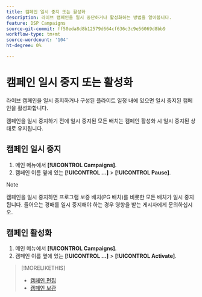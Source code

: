 ```yaml
---
title: 캠페인 일시 중지 또는 활성화
description: 라이브 캠페인을 일시 중단하거나 활성화하는 방법을 알아봅니다.
feature: DSP Campaigns
source-git-commit: ff50eda8d8b12579d664cf636c3c9e56069d8bb9
workflow-type: tm+mt
source-wordcount: '104'
ht-degree: 0%

---
```


# 캠페인 일시 중지 또는 활성화

라이브 캠페인을 일시 중지하거나 구성된 플라이트 일정 내에 있으면 일시 중지된 캠페인을 활성화합니다.

캠페인을 일시 중지하기 전에 일시 중지된 모든 배치는 캠페인 활성화 시 일시 중지된 상태로 유지됩니다.

## 캠페인 일시 중지

1. 메인 메뉴에서 **[!UICONTROL Campaigns]**.
1. 캠페인 이름 옆에 있는  **[!UICONTROL ...]** > **[!UICONTROL Pause]**.

>[!NOTE]
>
>캠페인을 일시 중지하면 프로그램 보증 배치(PG 배치)를 비롯한 모든 배치가 일시 중지됩니다. 들어오는 경매를 일시 중지해야 하는 경우 영향을 받는 게시자에게 문의하십시오.

## 캠페인 활성화

1. 메인 메뉴에서 **[!UICONTROL Campaigns]**.
1. 캠페인 이름 옆에 있는  **[!UICONTROL ...]** > **[!UICONTROL Activate]**.

>[!MORELIKETHIS]
>
>* [캠페인 편집](campaign-edit.md)
>* [캠페인 보관](campaign-archive-unarchive.md)


